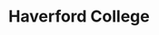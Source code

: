 ---
layout: guide
title: Haverford College
cover: /images/cover-haverford.jpg
permalink: /haverford/
lat: 40.0107249
lon: -75.3126004
zone: 2
methods:
- mode: rr
  name: Paoli-Thorndale Line
  frequency: Ever 15-30 minutes
  route: Thorndale to Center City Phialdelphia
  station: Haverford Regional Rail Station
  zone: 2
  address: Haverford SEPTA Regional Rail, Haverford, PA 19041
  lat: 40.0138889
  lon: -75.2997222
  destinations:
    - Sports and Entertainment Complexes
    - Train/Bus to New York City
    - Train to Philadelphia International Airport
    - Shopping Destinations
    - Museums, Art, and Cultural Venues
- mode: bus
  name: Route 103, 105 or 106
  frequency: Every 25-60 minutes
  route: Paoli to 69th Street Station
  station: Throughout Lancaster Ave
  address: Lancaster Ave & College St, Haverford, PA
  lat: 40.0130939
  lon: -75.3014343
  destinations:
    - Shops, Restaurants, and Businesses along Lancaster Ave.
    - Paoli, Wayne, Villanova, Ardmore, Overbrook, and Upper Darby
    - NOTE - Route 103 starts from Ardmore
- mode: nhsl
  name: Norristown High Speed Line
  frequency: Ever 10-20 minutes
  route: Norristown to 69th Street Station
  station: Haverford NHSL Station
  address: County Line Rd & S Bryn Mawr Ave, Bryn Mawr, PA
  lat: 40.009768
  lon: -75.3159444
  destinations:
    - Upper Darby Business District
    - Villanova University
    - Connection to Market-Frankford line at 69th Street Station
    - Connection to King of Prussia Mall at Gulph Mills Station
- mode: mfl
  name: Market-Frankford Line
  frequency: Every 10 minutes or less
  route: 69th Street Station to Frankford Station
  station: 69th Street Station
  address: 6901 Market St, Upper Darby, PA 19082
  lat: 39.9621514
  lon: -75.2595532
  bearing: 9
  destinations:
    - Transfer (switch vehicles) at 69th Street
    - The Market Frankford Line is a high speed subway/elevated line serving neighborhoods.
    - West Philadelphia, University City, Center City, Old City, and North Philadelphia.
---